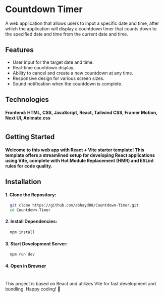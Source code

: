 
# Countdown Timer

A web application that allows users to input a specific date and time, after which the application will display a countdown timer that counts down to the specified date and time from the current date and time.

###

## Features

- User input for the target date and time.
- Real-time countdown display.
- Ability to cancel and create a new countdown at any time.
- Responsive design for various screen sizes.
- Sound notification when the countdown is complete.

###

## Technologies

#### Frontend: HTML, CSS, JavaScript, React, Tailwind CSS, Framer Motion, Next UI, Animate.css

#

## Getting Started

#### Welcome to this web app with React + Vite starter template! This template offers a streamlined setup for developing React applications using Vite, complete with Hot Module Replacement (HMR) and ESLint rules for code quality.
## Installation

#### 1. Clone the Repository:

```bash
  git clone https://github.com/abhayd08/Countdown-Timer.git
  cd Countdown-Timer
```

#### 2. Install Dependencies:
```bash
  npm install
```

#### 3. Start Development Server:
```bash
  npm run dev
```

#### 4. Open in Browser
    
#

This project is based on React and utilizes Vite for fast development and bundling. Happy coding! 🚀